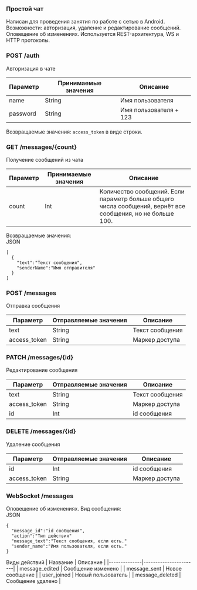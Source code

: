 ### Простой чат
Написан для проведения занятия по работе с сетью в Android. Возможности: авторизация, удаление и редактирование сообщений. Оповещение об изменениях. 
Используется REST-архитектура, WS и HTTP протоколы.

### POST /auth  
Авторизация в чате

| Параметр | Принимаемые значения | Описание               |
|----------|----------------------|------------------------|
| name     | String               | Имя пользователя       |
| password | String               | Имя пользователя + 123 |

Возвращаемые значения:
`access_token` в виде строки.

### GET /messages/{count}
Получение сообщений из чата

| Параметр | Принимаемые значения | Описание               |
|----------|----------------------|------------------------|
| count    | Int                  | Количество сообщений. Если параметр больше общего числа сообщений, вернёт все сообщения, но не больше 100.|


Возвращаемые значения:  
JSON
```
[
  {
    "text":"Текст сообщения",
    "senderName":"Имя отправителя"
  }
]
```

### POST /messages
Отправка сообщения

| Параметр     | Отправляемые значения | Описание        |
|--------------|-----------------------|-----------------|
| text         | String                | Текст сообщения |
| access_token | String                | Маркер доступа  |

### PATCH /messages/{id}
Редактирование сообщения

| Параметр     | Отправляемые значения | Описание        |
|--------------|-----------------------|-----------------|
| text         | String                | Текст сообщения |
| access_token | String                | Маркер доступа  |
| id           | Int                   | id сообщения    |

### DELETE /messages/{id}
Удаление сообщения

| Параметр     | Отправляемые значения | Описание        |
|--------------|-----------------------|-----------------|
| id           | Int                   | id сообщения    |
| access_token | String                | Маркер доступа  |

### WebSocket /messages
Оповещение об изменениях. Вид сообщения:  
JSON
```
{
  "message_id":"id сообщения",
  "action":"Тип действия"
  "message_text":"Текст сообщения, если есть."
  "sender_name":"Имя пользователя, если есть."
}
```
Виды действий
| Название     | Описание | 
|--------------|-----------------------|
| message_edited | Сообщение изменено  | 
| message_sent | Новое сообщение       |
| user_joined  | Новый пользователь |
| message_deleted | Сообщение удалено |

